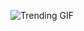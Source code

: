 
<!-- GIF_SECTION -->
![Trending GIF](https://media3.giphy.com/media/v1.Y2lkPThiYjIxNzcyZGJkeG9hbzlpZWpvOWJ2dGcxZ3A2OWxzeDg0c243ZmNwYWZ0YWRqeiZlcD12MV9naWZzX3NlYXJjaCZjdD1n/J2F2sOPmoTjYy57spN/giphy.gif)
<!-- END_GIF_SECTION -->

